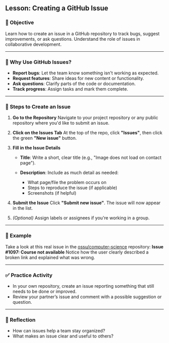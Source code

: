 ## Lesson: Creating a GitHub Issue

### 🎯 Objective

Learn how to create an issue in a GitHub repository to track bugs, suggest improvements, or ask questions. Understand the role of issues in collaborative development.

---

### 🧠 Why Use GitHub Issues?

* **Report bugs**: Let the team know something isn't working as expected.
* **Request features**: Share ideas for new content or functionality.
* **Ask questions**: Clarify parts of the code or documentation.
* **Track progress**: Assign tasks and mark them complete.

---

### 📝 Steps to Create an Issue

1. **Go to the Repository**
   Navigate to your project repository or any public repository where you'd like to submit an issue.

2. **Click on the Issues Tab**
   At the top of the repo, click **"Issues"**, then click the green **"New issue"** button.

3. **Fill in the Issue Details**

   * **Title**: Write a short, clear title (e.g., "Image does not load on contact page").
   * **Description**: Include as much detail as needed:

     * What page/file the problem occurs on
     * Steps to reproduce the issue (if applicable)
     * Screenshots (if helpful)

4. **Submit the Issue**
   Click **"Submit new issue"**. The issue will now appear in the list.

5. *(Optional)* Assign labels or assignees if you're working in a group.

---

### 🔗 Example

Take a look at this real issue in the [ossu/computer-science](https://github.com/ossu/computer-science/issues/1097) repository:
**Issue #1097: Course not available**
Notice how the user clearly described a broken link and explained what was wrong.

---

### ✅ Practice Activity

* In your own repository, create an issue reporting something that still needs to be done or improved.
* Review your partner’s issue and comment with a possible suggestion or question.

---

### 💬 Reflection

* How can issues help a team stay organized?
* What makes an issue clear and useful to others?
